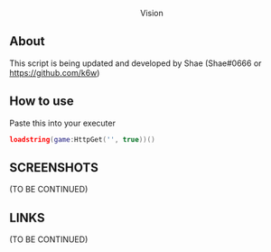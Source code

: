 <p align="center">
  Vision
</p>

## About

This script is being updated and developed by Shae (Shae#0666 or https://github.com/k6w)
## How to use

Paste this into your executer 
```Lua
loadstring(game:HttpGet('', true))()
```

## SCREENSHOTS

(TO BE CONTINUED)

## LINKS

(TO BE CONTINUED)
